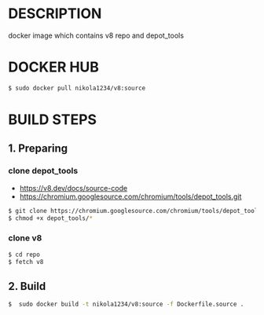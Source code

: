 # DESCRIPTION
docker image which contains v8 repo and depot_tools 

# DOCKER HUB
```sh
$ sudo docker pull nikola1234/v8:source
```

# BUILD STEPS
## 1. Preparing
### clone depot_tools

* https://v8.dev/docs/source-code
* https://chromium.googlesource.com/chromium/tools/depot_tools.git

```sh
$ git clone https://chromium.googlesource.com/chromium/tools/depot_tools
$ chmod +x depot_tools/*
```

### clone v8

```sh
$ cd repo
$ fetch v8
```

## 2. Build

```sh
$  sudo docker build -t nikola1234/v8:source -f Dockerfile.source .
```